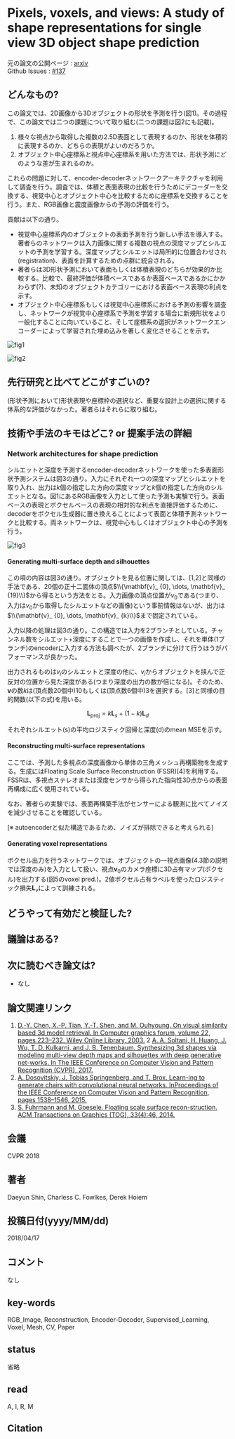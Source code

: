 # Pixels, voxels, and views: A study of shape representations for single view 3D object shape prediction

元の論文の公開ページ : [arxiv](https://arxiv.org/abs/1804.06032)  
Github Issues : [#137](https://github.com/Obarads/obarads.github.io/issues/137)

## どんなもの?
この論文では、2D画像から3Dオブジェクトの形状を予測を行う(図1)。その過程で、この論文では二つの課題について取り組む(二つの課題は図2にも記載)。

1. 様々な視点から取得した複数の2.5D表面として表現するのか、形状を体積的に表現するのか、どちらの表現がよいのだろうか。
2. オブジェクト中心座標系と視点中心座標系を用いた方法では、形状予測にどのような差が生まれるのか。

これらの問題に対して、encoder-decoderネットワークアーキテクチャを利用して調査を行う。調査では、体積と表面表現の比較を行うためにデコーダーを交換する、視覚中心とオブジェクト中心を比較するために座標系を交換することを行う。また、RGB画像と震度画像からの予測の評価を行う。

貢献は以下の通り。

- 視覚中心座標系内のオブジェクトの表面予測を行う新しい手法を導入する。著者らのネットワークは入力画像に関する複数の視点の深度マップとシルエットの予測を学習する。深度マップとシルエットは局所的に位置合わせされ(registration)、表面を計算するための点群に統合される。
- 著者らは3D形状予測において表面もしくは体積表現のどちらが効果的か比較する。比較で、最終評価が体積ベースであるか表面ベースであるかにかかわらず(?)、未知のオブジェクトカテゴリーにおける表面ベース表現の利点を示す。
- オブジェクト中心座標系もしくは視覚中心座標系における予測の影響を調査し、ネットワークが視覚中心座標系で予測を学習する場合に新規形状をより一般化することに向いていること、そして座標系の選択がネットワークエンコーダーによって学習された埋め込みを著しく変化させることを示す。

![fig1](img/PvavAsosrfsv3osp/fig1.png)

![fig2](img/PvavAsosrfsv3osp/fig2.png)

## 先行研究と比べてどこがすごいの?
(形状予測において)形状表現や座標枠の選択など、重要な設計上の選択に関する体系的な評価がなかった。著者らはそれらに取り組む。

## 技術や手法のキモはどこ? or 提案手法の詳細
### Network architectures for shape prediction
シルエットと深度を予測するencoder-decoderネットワークを使った多表面形状予測システムは図3の通り。入力にそれぞれ一つの深度マップとシルエットを取り入れ、出力は$k$個の指定した方向の深度マップと$k$個の指定した方向のシルエットとなる。図1にあるRGB画像を入力として使った予測も実験で行う。表面ベースの表現とボクセルベースの表現の相対的な利点を直接評価するために、decoderをボクセル生成器に置き換えることによって表面と体積予測ネットワークと比較する。両ネットワークは、視覚中心もしくはオブジェクト中心の予測を行う。

![fig3](img/PvavAsosrfsv3osp/fig3.png)

#### Generating multi-surface depth and silhouettes
この項の内容は図3の通り。オブジェクトを見る位置に関しては、[1,2]と同様の手法である、20個の正十二面体の頂点$\\{\mathbf{v}_ {0}, \dots, \mathbf{v}_ {19}\\}$から得るという方法をとる。入力画像の頂点位置が$v_ 0$である(つまり、入力は$v_ 0$から取得したシルエットなどの画像)という事前情報はないが、出力は$\\{\mathbf{v}_ {0}, \dots, \mathbf{v}_ {k}\\}$まで固定されている。

入力以降の処理は図3の通り。この構造では入力を2ブランチとしている。チャンネル数をシルエット+深度にすることで一つの画像を作成し、それを単体(1ブランチ)のencoderに入力する方法も調べたが、2ブランチに分けて行うほうがパフォーマンスが良かった。

出力されるものは$v_ i$のシルエットと深度の他に、$v_ i$からオブジェクトを挟んで正反対の位置から見た深度がある(つまり深度の出力の数が倍になる)。そのため、$\mathbf{v}$の数$k$は(頂点数20個中)10もしくは(頂点数6個中)3を選択する。[3]と同様の目的関数(以下の式)を用いる。

$$
\mathbf{L}_{\mathrm{proj}}=k \mathbf{L}_{s}+(1-k) \mathbf{L}_{d}
$$

それぞれシルエット(s)の平均ロジスティク回帰と深度(d)のmean MSEを示す。

#### Reconstructing multi-surface representations
ここでは、予測した多視点の深度画像から単体の三角メッシュ再構築物を生成する。生成にはFloating Scale Surface Reconstruction (FSSR)[4]を利用する。FSSRは、多視点ステレオまたは深度センサから得られた指向性3D点からの表面再構成に広く使用されている。

なお、著者らの実験では、表面再構築手法がセンサーによる観測に比べてノイズを減少させることを確認している。

[※ autoencoderと似た構造であるため、ノイズが排除できると考えられる]

#### Generating voxel representations
ボクセル出力を行うネットワークでは、オブジェクトの一視点画像(4.3節の説明では深度のみ)を入力として扱い、視点$\mathbf{v}_ 0$のカメラ座標に3D占有マップ(ボクセル)を出力する(図5のvoxel pred.)。2値ボクセル占有ラベルを使ったロジスティック損失$\mathbf{L}_ v$によって訓練される。

## どうやって有効だと検証した?

## 議論はある?

## 次に読むべき論文は?
- なし

## 論文関連リンク
1. [D.-Y. Chen, X.-P. Tian, Y.-T. Shen, and M. Ouhyoung. On visual similarity based 3d model retrieval. In Computer graphics forum, volume 22, pages 223–232. Wiley Online Library, 2003.](http://www.cmlab.csie.ntu.edu.tw/~dynamic/download/DYChen_EG03.pdf)
2 [A. A. Soltani, H. Huang, J. Wu, T. D. Kulkarni, and J. B. Tenenbaum. Synthesizing 3d shapes via modeling multi-view depth maps and silhouettes with deep generative net-works. In The IEEE Conference on Computer Vision and Pattern Recognition (CVPR), 2017.](http://openaccess.thecvf.com/content_cvpr_2017/html/Soltani_Synthesizing_3D_Shapes_CVPR_2017_paper.html)
3. [A. Dosovitskiy, J. Tobias Springenberg, and T. Brox. Learn-ing to generate chairs with convolutional neural networks. InProceedings of the IEEE Conference on Computer Vision and Pattern Recognition, pages 1538–1546, 2015.](https://arxiv.org/abs/1411.5928)
4. [S. Fuhrmann and M. Goesele. Floating scale surface recon-struction. ACM Transactions on Graphics (TOG), 33(4):46, 2014.](https://dl.acm.org/citation.cfm?id=2601163)

## 会議
CVPR 2018

## 著者
Daeyun Shin, Charless C. Fowlkes, Derek Hoiem

## 投稿日付(yyyy/MM/dd)
2018/04/17

## コメント
なし

## key-words
RGB_Image, Reconstruction, Encoder-Decoder, Supervised_Learning, Voxel, Mesh, CV, Paper

## status
省略

## read
A, I, R, M

## Citation
